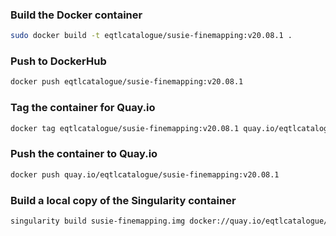 ### Build the Docker container
```bash
sudo docker build -t eqtlcatalogue/susie-finemapping:v20.08.1 .
```

### Push to DockerHub
```bash
docker push eqtlcatalogue/susie-finemapping:v20.08.1
```

### Tag the container for Quay.io
```bash
docker tag eqtlcatalogue/susie-finemapping:v20.08.1 quay.io/eqtlcatalogue/susie-finemapping:v20.08.1
```

### Push the container to Quay.io
```bash
docker push quay.io/eqtlcatalogue/susie-finemapping:v20.08.1
```

### Build a local copy of the Singularity container
```bash
singularity build susie-finemapping.img docker://quay.io/eqtlcatalogue/susie-finemapping:v20.08.1
```
